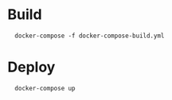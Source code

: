 # Build

      docker-compose -f docker-compose-build.yml
      

# Deploy

      docker-compose up
